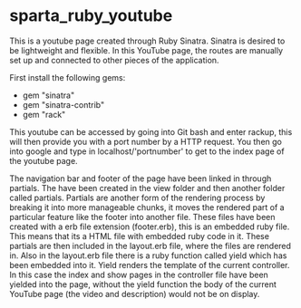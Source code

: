 # sparta_ruby_youtube

This is a youtube page created through Ruby Sinatra. Sinatra is desired to be lightweight and flexible. In this YouTube page, the routes are manually set up and connected to other pieces of the application.

First install the following gems:
- gem "sinatra"
- gem "sinatra-contrib"
- gem "rack"

This youtube can be accessed by going into Git bash and enter rackup, this will then provide you with a port number by a HTTP request. You then go into google and type in localhost/'portnumber' to get to the index page of the youtube page.

The navigation bar and footer of the page have been linked in through partials. The have been created in the view folder and then another folder called partials. Partials are another form of the rendering process by breaking it into more manageable chunks, it moves the rendered part of a particular feature like the footer into another file. These files have been created with a erb file extension (footer.erb), this is an embedded ruby file. This means that its a HTML file with embedded ruby code in it. These partials are then included in the layout.erb file, where the files are rendered in. Also in the layout.erb file there is a ruby function called yield which has been embedded into it. Yield renders the template of the current controller. In this case the index and show pages in the controller file have been yielded into the page, without the yield function the body of the current YouTube page (the video and description) would not be on display.
